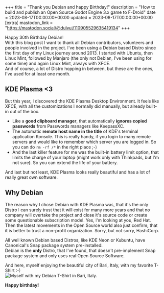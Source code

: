 +++
title = "Thank you Debian and happy Birthday!"
description = "How to build and publish an Open Source Godot Engine 3.x game to F-Droid"
date = 2023-08-17T00:00:00+00:00
updated = 2023-08-17T00:00:00+00:00
[extra]
mastodon_link = "https://mastodon.social/@dulvui/110905529635419134"
+++

Happy 30th Birthday Debian!    
With this blog post I want to thank all Debian contributors, volunteers and people involved in the project.
I've been using a Debian based Distro since the first day of my Linux journey around 2013. I started with Ubuntu, then Linux Mint, followed by Manjaro (the only not Debian, I've been using for some time) and again Linux Mint, always with XFCE.  
And of course, a lot of Distro hopping in between, but these are the ones, I've used for at least one month.

## KDE Plasma <3
But this year, I discovered the KDE Plasma Desktop Environment.
It feels like XFCE, with all the customizations I normally did manually, but already built-in out of the box.  
- Like a **good clipboard manager**, that automatically **ignores copied passwords** from Passwords managers like KeepassXC.
- The automatic **remote host name in the title** of KDE's terminal application Konsole.
  This is really handy, if you login to many remote servers and would like to remember which server you are logged in.
  So you can do `rm -rf /*` in the right place ;-)   
- And the last killer feature for me was the built-in battery limit option, that limits the charge of your laptop (might work only with Thinkpads, but I'm not sure).
  So you can extend the life of your battery.  

And last but not least, KDE Plasma looks really beautiful and has a lot of really great own software.

## Why Debian
The reason why I chose Debian with KDE Plasma was, that it's the only Distro I can surely trust that it will exist for many more years and that no company will overtake the project and close it's source code or create some questionable subscription model.
Yes, I'm looking at you, Red Hat.
Then the latest movements in the Open Source world also just confirm, that it is better to trust a non-profit organization.
Sorry, but not sorry, HashiCorp.  

All well known Debian based Distros, like KDE Neon or Kubuntu, have Canonical's Snap package system pre-installed.  
Debian is the **only** Distro, that I've found, that doesn't pre-implement Snap package system and only uses real Open Source Software.

And here, myself enjoying the beautiful city of Bari, Italy, with my favorite T-Shirt :-)  
<img class="blog-image" src="debian-bari-2023.jpeg" alt="Myself with my Debian T-Shirt in Bari, Italy.">  


**Happy birthday!**



